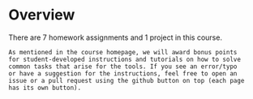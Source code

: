 # Overview
There are 7 homework assignments and 1 project in this course.

```{tip}
As mentioned in the course homepage, we will award bonus points
for student-developed instructions and tutorials on how to solve
common tasks that arise for the tools. If you see an error/typo
or have a suggestion for the instructions, feel free to open an
issue or a pull request using the github button on top (each page
has its own button).
```
